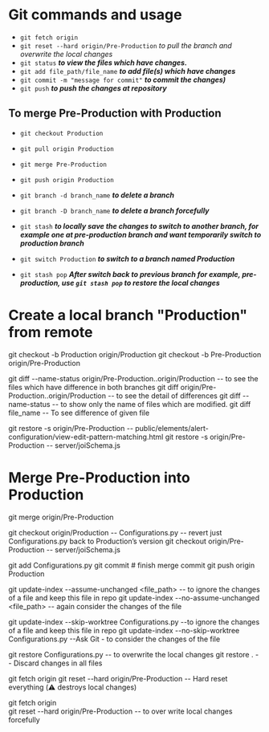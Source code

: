 # Git commands and usage

- ``git fetch origin``
- ``git reset --hard origin/Pre-Production``				*to pull the branch and overwrite the local changes*
- ``git status`` 																	  ***to view the files which have changes.***
- ``git add file_path/file_name``  								  ***to add file(s) which have changes***
- ``git commit -m "message for commit"`` 						***to commit the changes)***
- ``git push``																		***to push the changes at repository***

To merge Pre-Production with Production
---------------------------------------
- ``git checkout Production``
- ``git pull origin Production``
- ``git merge Pre-Production``
- ``git push origin Production``

- ``git branch -d branch_name`` 			***to delete a branch***
- ``git branch -D branch_name``			***to delete a branch forcefully***

- ``git stash``        ***to locally save the changes to switch to another branch, for example one at pre-production branch and want temporarily switch to production branch***  
- ``git switch Production``  ***to switch to a branch named Production***
- ``git stash pop``  ***After switch back to previous branch for example, pre-production, use ```git stash pop``` to restore the local changes*** 

# Create a local branch "Production" from remote
git checkout -b Production origin/Production
git checkout -b Pre-Production origin/Pre-Production

git diff --name-status origin/Pre-Production..origin/Production  -- to see the files which have difference in both branches
git diff origin/Pre-Production..origin/Production                -- to see the detail of differences
git diff --name-status																					 -- to show only the name of files which are modified.
git diff file_name																							 -- To see difference of given file

git restore -s origin/Pre-Production --  public/elements/alert-configuration/view-edit-pattern-matching.html
git restore -s origin/Pre-Production --  server/joiSchema.js


# Merge Pre-Production into Production
git merge origin/Pre-Production

git checkout origin/Production -- Configurations.py		-- revert just Configurations.py back to Production’s version
git checkout origin/Pre-Production -- server/joiSchema.js

git add Configurations.py
git commit   # finish merge commit
git push origin Production

git update-index --assume-unchanged <file_path>   	-- to ignore the changes of a file and keep this file in repo
git update-index --no-assume-unchanged <file_path>	-- again consider the changes of the file

git update-index --skip-worktree Configurations.py	--to ignore the changes of a file and keep this file in repo
git update-index --no-skip-worktree Configurations.py   --Ask Git - to consider the changes of the file


git restore Configurations.py		-- to overwrite the local changes
git restore .				-- Discard changes in all files

git fetch origin
git reset --hard origin/Pre-Production	-- Hard reset everything (⚠️ destroys local changes)

git fetch origin														
git reset --hard origin/Pre-Production		-- to over write local changes forcefully


